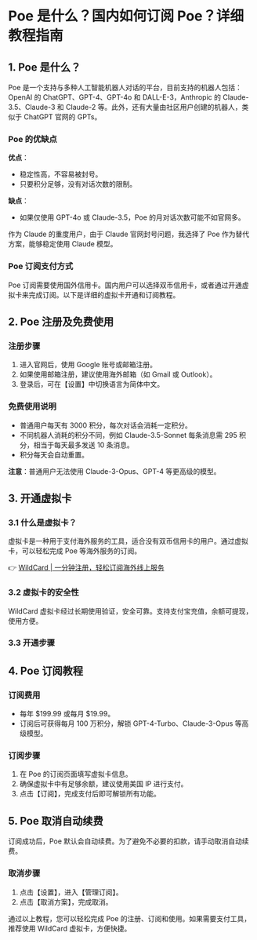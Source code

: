 # Poe 是什么？国内如何订阅 Poe？详细教程指南

## 1. Poe 是什么？

Poe 是一个支持与多种人工智能机器人对话的平台，目前支持的机器人包括：OpenAI 的 ChatGPT、GPT-4、GPT-4o 和 DALL-E-3，Anthropic 的 Claude-3.5、Claude-3 和 Claude-2 等。此外，还有大量由社区用户创建的机器人，类似于 ChatGPT 官网的 GPTs。

### Poe 的优缺点

**优点**：
- 稳定性高，不容易被封号。
- 只要积分足够，没有对话次数的限制。

**缺点**：
- 如果仅使用 GPT-4o 或 Claude-3.5，Poe 的月对话次数可能不如官网多。

作为 Claude 的重度用户，由于 Claude 官网封号问题，我选择了 Poe 作为替代方案，能够稳定使用 Claude 模型。

### Poe 订阅支付方式

Poe 订阅需要使用国外信用卡。国内用户可以选择双币信用卡，或者通过开通虚拟卡来完成订阅。以下是详细的虚拟卡开通和订阅教程。

## 2. Poe 注册及免费使用

### 注册步骤
1. 进入官网后，使用 Google 账号或邮箱注册。
2. 如果使用邮箱注册，建议使用海外邮箱（如 Gmail 或 Outlook）。
3. 登录后，可在【设置】中切换语言为简体中文。

### 免费使用说明
- 普通用户每天有 3000 积分，每次对话会消耗一定积分。
- 不同机器人消耗的积分不同，例如 Claude-3.5-Sonnet 每条消息需 295 积分，相当于每天最多发送 10 条消息。
- 积分每天会自动重置。

**注意**：普通用户无法使用 Claude-3-Opus、GPT-4 等更高级的模型。

## 3. 开通虚拟卡

### 3.1 什么是虚拟卡？
虚拟卡是一种用于支付海外服务的工具，适合没有双币信用卡的用户。通过虚拟卡，可以轻松完成 Poe 等海外服务的订阅。

👉 [WildCard | 一分钟注册，轻松订阅海外线上服务](https://bbtdd.com/WildCard)

### 3.2 虚拟卡的安全性
WildCard 虚拟卡经过长期使用验证，安全可靠。支持支付宝充值，余额可提现，使用方便。

### 3.3 开通步骤

## 4. Poe 订阅教程

### 订阅费用
- 每年 $199.99 或每月 $19.99。
- 订阅后可获得每月 100 万积分，解锁 GPT-4-Turbo、Claude-3-Opus 等高级模型。

### 订阅步骤
1. 在 Poe 的订阅页面填写虚拟卡信息。
2. 确保虚拟卡中有足够余额，建议使用美国 IP 进行支付。
3. 点击【订阅】，完成支付后即可解锁所有功能。

## 5. Poe 取消自动续费

订阅成功后，Poe 默认会自动续费。为了避免不必要的扣款，请手动取消自动续费。

### 取消步骤
1. 点击【设置】，进入【管理订阅】。
2. 点击【取消方案】，完成取消。

通过以上教程，您可以轻松完成 Poe 的注册、订阅和使用。如果需要支付工具，推荐使用 WildCard 虚拟卡，方便快捷。
